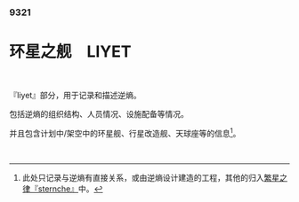 ### 9321

# 环星之舰 &ensp; LIYET

<br/>

『liyet』部分，用于记录和描述逆熵。

包括逆熵的组织结构、人员情况、设施配备等情况。

并且包含计划中/架空中的环星舰、行星改造舰、天球座等的信息[^<sup>1</sup>]。

<br/>

[^<sup>1</sup>]: 此处只记录与逆熵有直接关系，或由逆熵设计建造的工程，其他的归入[繁星之律『sternche』](../6371/index.html)中。
